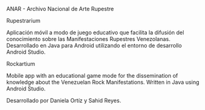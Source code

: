 ANAR - Archivo Nacional de Arte Rupestre

Rupestrarium

Aplicación móvil a modo de juego educativo que facilita la difusión del conocimiento sobre las Manifestaciones Rupestres Venezolanas.
Desarrollado en Java para Android utilizando el entorno de desarrollo Android Studio.

Rockartium

Mobile app with an educational game mode for the dissemination of knowledge about the Venezuelan Rock Manifestations. 
Written in Java using Android Studio.

Desarrollado por Daniela Ortíz y Sahid Reyes.
